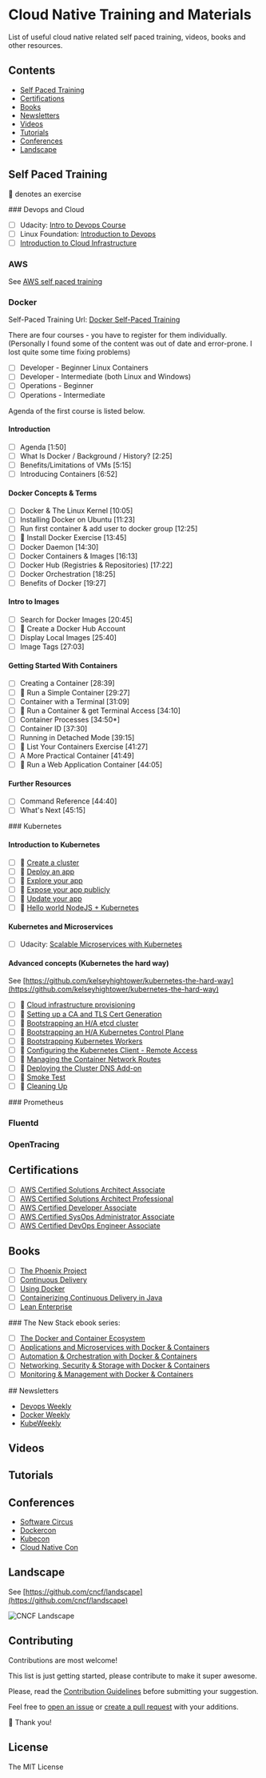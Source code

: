 # Cloud Native Training and Materials

List of useful cloud native related self paced training, videos, books and other resources.

## Contents

- [Self Paced Training](#self-paced-training)
- [Certifications](#certifications)
- [Books](#books)
- [Newsletters](#newsletters)
- [Videos](#videos)
- [Tutorials](#tutorials)
- [Conferences](#conferences)
- [Landscape](#landscape)

## Self Paced Training

:memo: denotes an exercise

### Devops and Cloud

- [ ] Udacity: [Intro to Devops Course](https://www.udacity.com/course/intro-to-devops--ud611)
- [ ] Linux Foundation: [Introduction to Devops](https://www.edx.org/course/introduction-devops-transforming-linuxfoundationx-lfs161x)
- [ ] [Introduction to Cloud Infrastructure](https://www.edx.org/course/introduction-cloud-infrastructure-linuxfoundationx-lfs151-x)

### AWS

See [AWS self paced training](self-paced-training/aws.md)

### Docker

Self-Paced Training Url: [Docker Self-Paced Training](https://training.docker.com/category/self-paced-online)

There are four  courses - you have to register for them individually.
(Personally I found some of the content was out of date and error-prone. I lost quite some time fixing problems)

- [ ] Developer - Beginner Linux Containers
- [ ] Developer - Intermediate (both Linux and Windows)
- [ ] Operations - Beginner
- [ ] Operations - Intermediate

Agenda of the first course is listed below.

#### Introduction

- [ ] Agenda [1:50]
- [ ] What Is Docker / Background / History? [2:25]
- [ ] Benefits/Limitations of VMs [5:15]
- [ ] Introducing Containers [6:52]

#### Docker Concepts & Terms

- [ ] Docker & The Linux Kernel [10:05]
- [ ] Installing Docker on Ubuntu [11:23]
- [ ] Run first container & add user to docker group [12:25]
- [ ] :memo: Install Docker Exercise [13:45]
- [ ] Docker Daemon [14:30]
- [ ] Docker Containers & Images [16:13]
- [ ] Docker Hub (Registries & Repositories) [17:22]
- [ ] Docker Orchestration [18:25]
- [ ] Benefits of Docker [19:27]

#### Intro to Images

- [ ] Search for Docker Images [20:45]
- [ ] :memo: Create a Docker Hub Account
- [ ] Display Local Images [25:40]
- [ ] Image Tags [27:03]

#### Getting Started With Containers

- [ ] Creating a Container [28:39]
- [ ] :memo: Run a Simple Container [29:27]
- [ ] Container with a Terminal [31:09]
- [ ] :memo: Run a Container & get Terminal Access [34:10]
- [ ] Container Processes [34:50*]
- [ ] Container ID [37:30]
- [ ] Running in Detached Mode [39:15]
- [ ] :memo: List Your Containers Exercise [41:27]
- [ ] A More Practical Container [41:49]
- [ ] :memo: Run a Web Application Container [44:05]

#### Further Resources
- [ ] Command Reference [44:40]
- [ ] What's Next [45:15]

### Kubernetes

#### Introduction to Kubernetes

- [ ] :memo: [Create a cluster](https://kubernetesbootcamp.github.io/kubernetes-bootcamp/1-0.html)
- [ ] :memo: [Deploy an app](https://kubernetesbootcamp.github.io/kubernetes-bootcamp/2-0.html)
- [ ] :memo: [Explore your app](https://kubernetesbootcamp.github.io/kubernetes-bootcamp/3-0.html)
- [ ] :memo: [Expose your app publicly](https://kubernetesbootcamp.github.io/kubernetes-bootcamp/4-0.html)
- [ ] :memo: [Update your app](https://kubernetesbootcamp.github.io/kubernetes-bootcamp/6-0.html)
- [ ] :memo: [Hello world NodeJS + Kubernetes](https://codelabs.developers.google.com/codelabs/cloud-hello-kubernetes/index.html?index=..%2F..%2Findex#0)

#### Kubernetes and Microservices

- [ ] Udacity: [Scalable Microservices with Kubernetes](https://www.udacity.com/course/scalable-microservices-with-kubernetes--ud615)

#### Advanced concepts (Kubernetes the hard way)

See [https://github.com/kelseyhightower/kubernetes-the-hard-way](https://github.com/kelseyhightower/kubernetes-the-hard-way)

- [ ] :memo: [Cloud infrastructure provisioning](https://github.com/kelseyhightower/kubernetes-the-hard-way/blob/master/docs/01-infrastructure.md)
- [ ] :memo: [Setting up a CA and TLS Cert Generation](https://github.com/kelseyhightower/kubernetes-the-hard-way/blob/master/docs/02-certificate-authority.md)
- [ ] :memo: [Bootstrapping an H/A etcd cluster](https://github.com/kelseyhightower/kubernetes-the-hard-way/blob/master/docs/03-etcd.md)
- [ ] :memo: [Bootstrapping an H/A Kubernetes Control Plane](https://github.com/kelseyhightower/kubernetes-the-hard-way/blob/master/docs/04-kubernetes-controller.md)
- [ ] :memo: [Bootstrapping Kubernetes Workers](https://github.com/kelseyhightower/kubernetes-the-hard-way/blob/master/docs/05-kubernetes-worker.md)
- [ ] :memo: [Configuring the Kubernetes Client - Remote Access](https://github.com/kelseyhightower/kubernetes-the-hard-way/blob/master/docs/06-kubectl.md)
- [ ] :memo: [Managing the Container Network Routes](https://github.com/kelseyhightower/kubernetes-the-hard-way/blob/master/docs/07-network.md)
- [ ] :memo: [Deploying the Cluster DNS Add-on](https://github.com/kelseyhightower/kubernetes-the-hard-way/blob/master/docs/08-dns-addon.md)
- [ ] :memo: [Smoke Test](https://github.com/kelseyhightower/kubernetes-the-hard-way/blob/master/docs/09-smoke-test.md)
- [ ] :memo: [Cleaning Up](https://github.com/kelseyhightower/kubernetes-the-hard-way/blob/master/docs/10-cleanup.md)

### Prometheus

### Fluentd

### OpenTracing

## Certifications

- [ ] [AWS Certified Solutions Architect Associate](https://aws.amazon.com/certification/certified-solutions-architect-associate/)
- [ ] [AWS Certified Solutions Architect Professional](https://aws.amazon.com/certification/certified-solutions-architect-professional/)
- [ ] [AWS Certified Developer Associate](https://aws.amazon.com/certification/certified-developer-associate/)
- [ ] [AWS Certified SysOps Administrator Associate](https://aws.amazon.com/certification/certified-sysops-admin-associate/)
- [ ] [AWS Certified DevOps Engineer Associate](https://aws.amazon.com/certification/certified-devops-engineer-professional/)

## Books

- [ ] [The Phoenix Project](http://www.amazon.co.uk/dp/0988262509)
- [ ] [Continuous Delivery](https://www.amazon.co.uk/d/Books/Continuous-Delivery-Deployment-Automation-Addison-Wesley/0321601912)
- [ ] [Using Docker](https://www.amazon.co.uk/Using-Docker-Adrian-Mouat-x/dp/1491915765)
- [ ] [Containerizing Continuous Delivery in Java](https://www.nginx.com/resources/library/containerizing-continuous-delivery-java/)
- [ ] [Lean Enterprise](http://amzn.eu/jlcG9FU)

### The New Stack ebook series:
- [ ] [The Docker and Container Ecosystem](http://thenewstack.io/ebookseries/)
- [ ] [Applications and Microservices with Docker & Containers](http://thenewstack.io/ebookseries/)
- [ ] [Automation & Orchestration with Docker & Containers](http://thenewstack.io/ebookseries/)
- [ ] [Networking, Security & Storage with Docker & Containers](http://thenewstack.io/ebookseries/)
- [ ] [Monitoring & Management with Docker & Containers](http://thenewstack.io/ebookseries/)

## Newsletters

- [Devops Weekly](http://www.devopsweekly.com/)
- [Docker Weekly](https://www.docker.com/newsletter-subscription)
- [KubeWeekly](http://kube.news/)

## Videos

## Tutorials

## Conferences

- [Software Circus](http://cloudnativecomputing.softwarecircus.io/)
- [Dockercon](http://2017.dockercon.com/)
- [Kubecon](http://events.linuxfoundation.org/events/kubecon)
- [Cloud Native Con](http://events.linuxfoundation.org/events/cloudnativecon)

## Landscape

See [https://github.com/cncf/landscape](https://github.com/cncf/landscape)

![CNCF Landscape](https://raw.githubusercontent.com/cncf/landscape/master/landscape/CloudNativeLandscape_v0.9.2.jpg)

## Contributing

Contributions are most welcome!

This list is just getting started, please contribute to make it super awesome.

Please, read the [Contribution Guidelines](https://github.com/Capgemini/cloud-native-training/blob/master/CONTRIBUTING.md) before submitting your suggestion.

Feel free to [open an issue](https://github.com/Capgemini/cloud-native-training/issues) or [create a pull request](https://github.com/Capgemini/cloud-native-training/pulls) with your additions.

:star2: Thank you!

## License

The MIT License
